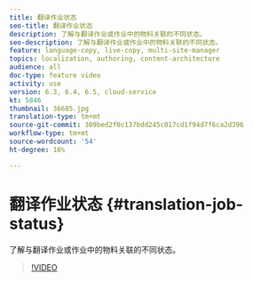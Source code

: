 ```yaml
---
title: 翻译作业状态
seo-title: 翻译作业状态
description: 了解与翻译作业或作业中的物料关联的不同状态。
seo-description: 了解与翻译作业或作业中的物料关联的不同状态。
feature: language-copy, live-copy, multi-site-manager
topics: localization, authoring, content-architecture
audience: all
doc-type: feature video
activity: use
version: 6.3, 6.4, 6.5, cloud-service
kt: 5846
thumbnail: 36685.jpg
translation-type: tm+mt
source-git-commit: 309bed2f0c137bdd245c017cd1f94d7f6ca2d396
workflow-type: tm+mt
source-wordcount: '54'
ht-degree: 16%

---
```



# 翻译作业状态 {#translation-job-status}

了解与翻译作业或作业中的物料关联的不同状态。

>[!VIDEO](https://video.tv.adobe.com/v/36685?quality=12&learn=on)
